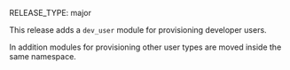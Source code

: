 RELEASE_TYPE: major

This release adds a `dev_user` module for provisioning developer users.

In addition modules for provisioning other user types are moved inside the same namespace.

